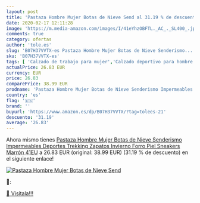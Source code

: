 ```yaml
---
layout: post
title: 'Pastaza Hombre Mujer Botas de Nieve Send al 31.19 % de descuento'
date: 2020-02-17 12:11:28
image: 'https://m.media-amazon.com/images/I/41eYhzOBFTL._AC_._SL400_.jpg'
comments: true
category: ofertas
author: 'tole.es'
slug: 'B07H37VVTX-es Pastaza Hombre Mujer Botas de Nieve Senderismo...'
sku: 'B07H37VVTX-es'
tags: [ 'Calzado de trabajo para mujer','Calzado deportivo para hombre','Calzado sanitario y de hostelería para mujer','Chanclas y sandalias de piscina para hombre','Sandalias y chanclas para niña','Zapatillas y calzado deportivo para hombre','Zapatos','Zapatos para hombre','Zapatos para mujer','Zapatos para niñas pequeñas','Zapatos y complementos','Zuecos sanitarios y de hostelería para mujer','Zuecos y mules para hombre','zapatos', ]
actualPrice: 26.83 EUR
currency: EUR
price: 26.83
comparePrice: 38.99 EUR
prodname: 'Pastaza Hombre Mujer Botas de Nieve Senderismo Impermeables Deportes Trekking Zapatos Invierno Forro Piel Sneakers Marrón 41EU'
country: 'es'
flag: '🇪🇸'
brand: ''
buyurl: 'https://www.amazon.es/dp/B07H37VVTX/?tag=tolees-21'
descuento: '31.19'
average: '26.83'
---
```


Ahora mismo tienes [Pastaza Hombre Mujer Botas de Nieve Senderismo Impermeables Deportes Trekking Zapatos Invierno Forro Piel Sneakers Marrón 41EU](https://www.amazon.es/dp/B07H37VVTX/?tag=tolees-21) a 26.83 EUR (original: 38.99 EUR) (31.19 %  de descuento) en el siguiente enlace!

[![Pastaza Hombre Mujer Botas de Nieve Send](https://m.media-amazon.com/images/I/41eYhzOBFTL._AC_._SL400_.jpg)](https://www.amazon.es/dp/B07H37VVTX/?tag=tolees-21)

🔎:


[🛒 Visítala!!!](https://www.amazon.es/dp/B07H37VVTX/?tag=tolees-21)
